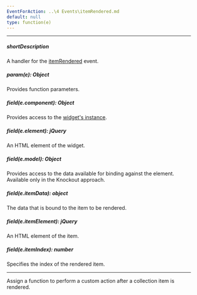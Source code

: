 ```yaml
---
EventForAction: ..\4 Events\itemRendered.md
default: null
type: function(e)
---
```

---
##### shortDescription
A handler for the [itemRendered](/api-reference/10%20UI%20Widgets/CollectionWidget/4%20Events/itemRendered.md '{basewidgetpath}/Events/#itemRendered') event.

##### param(e): Object
Provides function parameters.

##### field(e.component): Object
Provides access to the [widget's instance](/api-reference/10%20UI%20Widgets/Component/3%20Methods/instance().md '{basewidgetpath}/Methods/#instance').

##### field(e.element): jQuery
An HTML element of the widget.

##### field(e.model): Object
Provides access to the data available for binding against the element. Available only in the Knockout approach.

##### field(e.itemData): object
The data that is bound to the item to be rendered.

##### field(e.itemElement): jQuery
An HTML element of the item.

##### field(e.itemIndex): number
Specifies the index of the rendered item.

---
Assign a function to perform a custom action after a collection item is rendered.